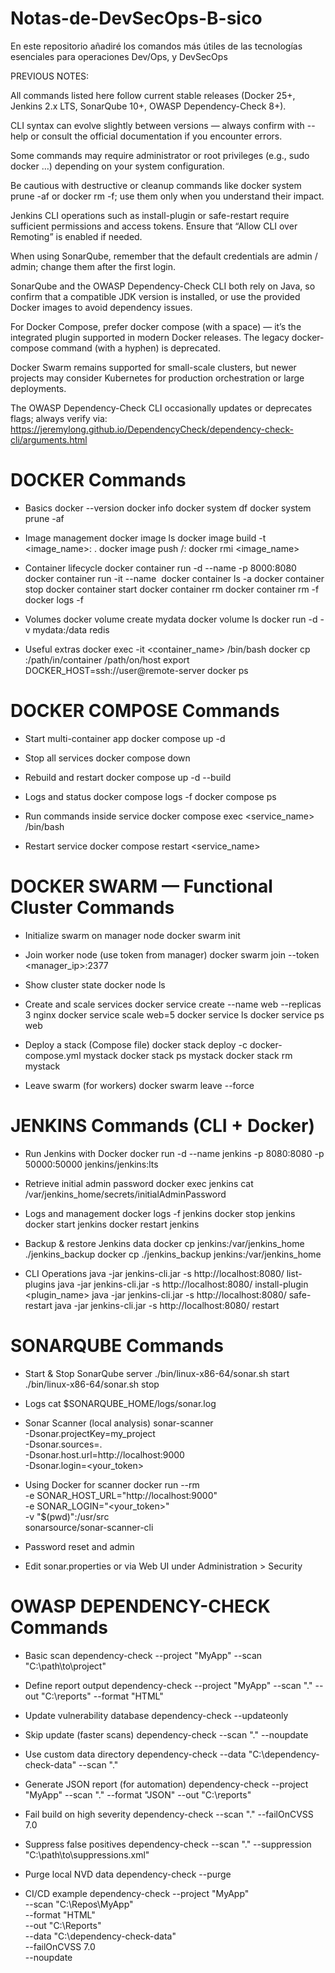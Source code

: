 # Notas-de-DevSecOps-B-sico
En este repositorio añadiré los comandos más útiles de las tecnologías esenciales para operaciones Dev/Ops, y DevSecOps

PREVIOUS NOTES:

All commands listed here follow current stable releases (Docker 25+, Jenkins 2.x LTS, SonarQube 10+, OWASP Dependency-Check 8+).

CLI syntax can evolve slightly between versions — always confirm with --help or consult the official documentation if you encounter errors.

Some commands may require administrator or root privileges (e.g., sudo docker …) depending on your system configuration.

Be cautious with destructive or cleanup commands like docker system prune -af or docker rm -f; use them only when you understand their impact.

Jenkins CLI operations such as install-plugin or safe-restart require sufficient permissions and access tokens. Ensure that “Allow CLI over Remoting” is enabled if needed.

When using SonarQube, remember that the default credentials are admin / admin; change them after the first login.

SonarQube and the OWASP Dependency-Check CLI both rely on Java, so confirm that a compatible JDK version is installed, or use the provided Docker images to avoid dependency issues.

For Docker Compose, prefer docker compose (with a space) — it’s the integrated plugin supported in modern Docker releases. The legacy docker-compose command (with a hyphen) is deprecated.

Docker Swarm remains supported for small-scale clusters, but newer projects may consider Kubernetes for production orchestration or large deployments.

The OWASP Dependency-Check CLI occasionally updates or deprecates flags; always verify via:
https://jeremylong.github.io/DependencyCheck/dependency-check-cli/arguments.html

#  DOCKER Commands

   - Basics
  docker --version
  docker info
  docker system df
  docker system prune -af
  
   - Image management
  docker image ls
  docker image build -t <image_name>:<tag> .
  docker image push <repo>/<image>:<tag>
  docker rmi <image_name>
  
   - Container lifecycle
  docker container run -d --name <name> -p 8000:8080 <image>
  docker container run -it --name <name> <image>
  docker container ls -a
  docker container stop <name>
  docker container start <name>
  docker container rm <name>
  docker container rm -f <name>
  docker logs -f <name>
  
   - Volumes
  docker volume create mydata
  docker volume ls
  docker run -d -v mydata:/data redis
  
   - Useful extras
  docker exec -it <container_name> /bin/bash
  docker cp <container>:/path/in/container /path/on/host
  export DOCKER_HOST=ssh://user@remote-server
  docker ps
  

#  DOCKER COMPOSE Commands

   - Start multi-container app
  docker compose up -d
  
   - Stop all services
  docker compose down
  
   - Rebuild and restart
  docker compose up -d --build
  
   - Logs and status
  docker compose logs -f
  docker compose ps
  
   - Run commands inside service
  docker compose exec <service_name> /bin/bash
  
   - Restart service
  docker compose restart <service_name>
  
#  DOCKER SWARM — Functional Cluster Commands

   - Initialize swarm on manager node
  docker swarm init
  
   - Join worker node (use token from manager)
  docker swarm join --token <token> <manager_ip>:2377
  
   - Show cluster state
  docker node ls
  
   - Create and scale services
  docker service create --name web --replicas 3 nginx
  docker service scale web=5
  docker service ls
  docker service ps web
  
   - Deploy a stack (Compose file)
  docker stack deploy -c docker-compose.yml mystack
  docker stack ps mystack
  docker stack rm mystack
  
   - Leave swarm (for workers)
  docker swarm leave --force
  

#  JENKINS Commands (CLI + Docker)

   - Run Jenkins with Docker
  docker run -d --name jenkins -p 8080:8080 -p 50000:50000 jenkins/jenkins:lts
  
   - Retrieve initial admin password
  docker exec jenkins cat /var/jenkins_home/secrets/initialAdminPassword
  
   - Logs and management
  docker logs -f jenkins
  docker stop jenkins
  docker start jenkins
  docker restart jenkins
  
   - Backup & restore Jenkins data
  docker cp jenkins:/var/jenkins_home ./jenkins_backup
  docker cp ./jenkins_backup jenkins:/var/jenkins_home
  
   - CLI Operations
  java -jar jenkins-cli.jar -s http://localhost:8080/ list-plugins
  java -jar jenkins-cli.jar -s http://localhost:8080/ install-plugin <plugin_name>
  java -jar jenkins-cli.jar -s http://localhost:8080/ safe-restart
  java -jar jenkins-cli.jar -s http://localhost:8080/ restart
  

#  SONARQUBE Commands

   - Start & Stop SonarQube server
  ./bin/linux-x86-64/sonar.sh start
  ./bin/linux-x86-64/sonar.sh stop
  
   - Logs
  cat $SONARQUBE_HOME/logs/sonar.log
  
   - Sonar Scanner (local analysis)
  sonar-scanner \
    -Dsonar.projectKey=my_project \
    -Dsonar.sources=. \
    -Dsonar.host.url=http://localhost:9000 \
    -Dsonar.login=<your_token>
  
   - Using Docker for scanner
  docker run --rm \
    -e SONAR_HOST_URL="http://localhost:9000" \
    -e SONAR_LOGIN="<your_token>" \
    -v "$(pwd)":/usr/src \
    sonarsource/sonar-scanner-cli
  
   - Password reset and admin
   - Edit sonar.properties or via Web UI under Administration > Security
  

#  OWASP DEPENDENCY-CHECK Commands

   - Basic scan
  dependency-check --project "MyApp" --scan "C:\path\to\project"
  
   - Define report output
  dependency-check --project "MyApp" --scan "." --out "C:\reports" --format "HTML"
  
   - Update vulnerability database
  dependency-check --updateonly
  
   - Skip update (faster scans)
  dependency-check --scan "." --noupdate
  
   - Use custom data directory
  dependency-check --data "C:\dependency-check-data" --scan "."
  
   - Generate JSON report (for automation)
  dependency-check --project "MyApp" --scan "." --format "JSON" --out "C:\reports"
  
   - Fail build on high severity
  dependency-check --scan "." --failOnCVSS 7.0
  
   - Suppress false positives
  dependency-check --scan "." --suppression "C:\path\to\suppressions.xml"
  
   - Purge local NVD data
  dependency-check --purge
  
   - CI/CD example
  dependency-check --project "MyApp" \
    --scan "C:\Repos\MyApp" \
    --format "HTML" \
    --out "C:\Reports" \
    --data "C:\dependency-check-data" \
    --failOnCVSS 7.0 \
    --noupdate

